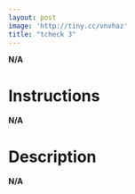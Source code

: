 ```yaml
---
layout: post  
image: 'http://tiny.cc/vnvhaz'
title: "tcheck 3"
---
```

**N/A**

# Instructions
**N/A**



# Description
**N/A**
